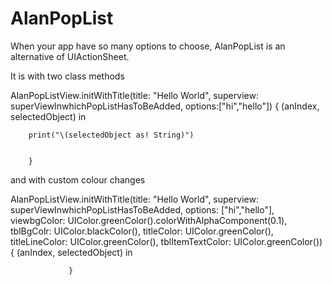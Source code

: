 # AlanPopList
When your app have so many options to choose, AlanPopList is an alternative of UIActionSheet. 

It is with two class methods 

AlanPopListView.initWithTitle(title: "Hello World", superview: superViewInwhichPopListHasToBeAdded, options:["hi","hello"]) { (anIndex, selectedObject) in
     
        
        print("\(selectedObject as! String)")
        
        
        }
        
and with custom colour changes 

  AlanPopListView.initWithTitle(title: "Hello World", superview: superViewInwhichPopListHasToBeAdded, options: ["hi","hello"], viewbgColor: UIColor.greenColor().colorWithAlphaComponent(0.1), tblBgColr: UIColor.blackColor(), titleColor: UIColor.greenColor(), titleLineColor: UIColor.greenColor(), tblItemTextColor: UIColor.greenColor()) { (anIndex, selectedObject) in
              
              
              
                 }

